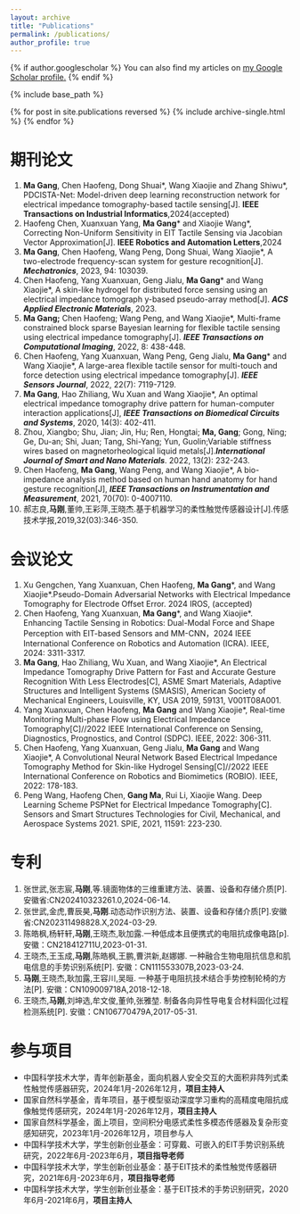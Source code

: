 ```yaml
---
layout: archive
title: "Publications"
permalink: /publications/
author_profile: true
---
```


{% if author.googlescholar %}
  You can also find my articles on <u><a href="{{author.googlescholar}}">my Google Scholar profile</a>.</u>
{% endif %}

{% include base_path %}

{% for post in site.publications reversed %}
  {% include archive-single.html %}
{% endfor %}

期刊论文
======
1. **Ma Gang**, Chen Haofeng, Dong Shuai*,  Wang Xiaojie and Zhang Shiwu*, PDCISTA-Net: Model-driven deep learning reconstruction network for electrical impedance tomography-based tactile sensing[J]. **IEEE Transactions on Industrial Informatics**,2024(accepted)
9. Haofeng Chen, Xuanxuan Yang, **Ma Gang*** and Xiaojie Wang*, Correcting Non-Uniform Sensitivity in EIT Tactile Sensing via Jacobian Vector Approximation[J]. **IEEE Robotics and Automation Letters**,2024
8. **Ma Gang**, Chen Haofeng, Wang Peng, Dong Shuai, Wang Xiaojie*, A two-electrode frequency-scan system for gesture recognition[J]. **_Mechatronics_**, 2023, 94: 103039.
7. Chen Haofeng, Yang Xuanxuan, Geng Jialu, **Ma Gang*** and Wang Xiaojie*, A skin-like hydrogel for distributed force sensing using an electrical impedance tomograph y-based pseudo-array method[J]. **_ACS Applied Electronic Materials_**, 2023.
6. **Ma Gang;** Chen Haofeng; Wang Peng, and Wang Xiaojie*, Multi-frame constrained block sparse Bayesian learning for flexible tactile sensing using electrical impedance tomography[J]. **_IEEE Transactions on Computational Imaging_**, 2022, 8: 438-448.
5. Chen Haofeng, Yang Xuanxuan, Wang Peng, Geng Jialu, **Ma Gang*** and Wang Xiaojie*, A large-area flexible tactile sensor for multi-touch and force detection using electrical impedance tomography[J]. **_IEEE Sensors Journal_**, 2022, 22(7): 7119-7129.
4. **Ma Gang**, Hao Zhiliang, Wu Xuan and Wang Xiaojie*, An optimal electrical impedance tomography drive pattern for human-computer interaction applications[J], **_IEEE Transactions on Biomedical Circuits and Systems_**, 2020, 14(3): 402-411.
3. Zhou, Xiangbo; Shu, Jian; Jin, Hu; Ren, Hongtai; **Ma, Gang**; Gong, Ning; Ge, Du-an; Shi, Juan; Tang, Shi-Yang; Yun, Guolin;Variable stiffness wires based on magnetorheological liquid metals[J].**_International Journal of Smart and Nano Materials_**. 2022, 13(2): 232-243.
2. Chen Haofeng, **Ma Gang**, Wang Peng, and Wang Xiaojie*, A bio-impedance analysis method based on human hand anatomy for hand gesture recognition[J], **_IEEE Transactions on Instrumentation and Measurement_**, 2021, 70(70): 0-4007110.
1. 郝志良,**马刚**,董帅,王彩萍,王晓杰.基于机器学习的柔性触觉传感器设计[J].传感技术学报,2019,32(03):346-350.

会议论文
======
1. Xu Gengchen, Yang Xuanxuan, Chen Haofeng,  **Ma Gang***, and Wang Xiaojie*.Pseudo-Domain Adversarial Networks with Electrical Impedance Tomography for Electrode Offset Error. 2024 IROS, (accepted)
5. Chen Haofeng, Yang Xuanxuan, **Ma Gang***, and Wang Xiaojie*. Enhancing Tactile Sensing in Robotics: Dual-Modal Force and Shape Perception with EIT-based Sensors and MM-CNN，2024 IEEE International Conference on Robotics and Automation (ICRA). IEEE, 2024: 3311-3317.
4. **Ma Gang**, Hao Zhiliang, Wu Xuan, and Wang Xiaojie*, An Electrical Impedance Tomography Drive Pattern for Fast and Accurate Gesture Recognition With Less Electrodes[C], ASME Smart Materials, Adaptive Structures and Intelligent Systems (SMASIS), American Society of Mechanical Engineers, Louisville, KY, USA 2019, 59131, V001T08A001.
3. Yang Xuanxuan, Chen Haofeng, **Ma Gang** and Wang Xiaojie*, Real-time Monitoring Multi-phase Flow using Electrical Impedance Tomography[C]//2022 IEEE International Conference on Sensing, Diagnostics, Prognostics, and Control (SDPC). IEEE, 2022: 306-311.
2. Chen Haofeng, Yang Xuanxuan, Geng Jialu, **Ma Gang** and Wang Xiaojie*, A Convolutional Neural Network Based Electrical Impedance Tomography Method for Skin-like Hydrogel Sensing[C]//2022 IEEE International Conference on Robotics and Biomimetics (ROBIO). IEEE, 2022: 178-183.
1. Peng Wang, Haofeng Chen, **Gang Ma**, Rui Li, Xiaojie Wang.  Deep Learning Scheme PSPNet for Electrical Impedance Tomography[C]. Sensors and Smart Structures Technologies for Civil, Mechanical, and Aerospace Systems 2021. SPIE, 2021, 11591: 223-230.
   
专利
======
1. 张世武,张志宸,**马刚**,等.镜面物体的三维重建方法、装置、设备和存储介质[P].安徽省:CN202410323261.0,2024-06-14.
5. 张世武,金虎,曹辰昊,**马刚**.动态动作识别方法、装置、设备和存储介质[P].安徽省:CN202311498828.X,2024-03-29.
4. 陈皓枫,杨轩轩,**马刚**,王晓杰,耿加露.一种低成本且便携式的电阻抗成像电路[p].安徽：CN218412711U,2023-01-31.
3. 王晓杰,王玉成,**马刚**,陈皓枫,王鹏,曹洪新,赵娜娜. 一种融合生物电阻抗信息和肌电信息的手势识别系统[P]. 安徽：CN111553307B,2023-03-24.
2. **马刚**,王晓杰,耿加露,王容川,吴晅. 一种基于电阻抗技术结合手势控制轮椅的方法[P]. 安徽：CN109009718A,2018-12-18.
1. 王晓杰,**马刚**,刘坤选,牟文俊,董帅,张雅堃. 制备各向异性导电复合材料固化过程检测系统[P]. 安徽：CN106770479A,2017-05-31.
   
参与项目
======
* 中国科学技术大学，青年创新基金，面向机器人安全交互的大面积非阵列式柔性触觉传感器研究，2024年1月-2026年12月，**项目主持人**
* 国家自然科学基金，青年项目，基于模型驱动深度学习重构的高精度电阻抗成像触觉传感研究，2024年1月-2026年12月，**项目主持人**
* 国家自然科学基金，面上项目，空间积分电感式柔性多模态传感器及复杂形变感知研究，2023年1月-2026年12月，项目参与人
* 中国科学技术大学，学生创新创业基金：可穿戴、可嵌入的EIT手势识别系统研究，2022年6月-2023年6月，**项目指导老师**
* 中国科学技术大学，学生创新创业基金：基于EIT技术的柔性触觉传感器研究，2021年6月-2023年6月，**项目指导老师**
* 中国科学技术大学，学生创新创业基金：基于EIT技术的手势识别研究，2020年6月-2021年6月，**项目主持人**
